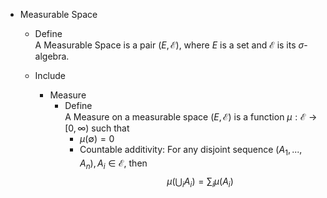 * Measurable Space
  - Define  
    A Measurable Space is a pair $(E, \mathcal E)$, where $E$ is a set and $\mathcal E$ is its $\sigma$-algebra.   
    
  - Include  

    * Measure  
      - Define  
        A Measure on a measurable space $(E, \mathcal E)$ is a function $\mu: \mathcal E \to [0, \infty)$ such that 
        - $\mu (\emptyset) = 0$
        - Countable additivity: For any disjoint sequence $(A_1, ..., A_n), A_i \in \mathcal E$, then
          $$\mu \left(\bigcup_i A_i\right) = \sum_i \mu(A_i)$$   
